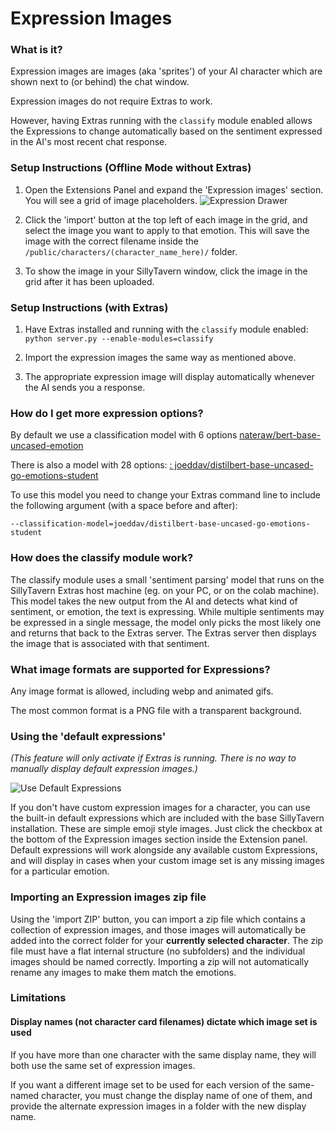 # Expression Images

### What is it?

Expression images are images (aka 'sprites') of your AI character which are shown next to (or behind) the chat window.

Expression images do not require Extras to work.

However, having Extras running with the `classify` module enabled allows the Expressions to change automatically based on the sentiment expressed in the AI's most recent chat response.

### Setup Instructions (Offline Mode without Extras)

1. Open the Extensions Panel and expand the 'Expression images' section. You will see a grid of image placeholders.
![Expression Drawer](https://github.com/SillyTavern/SillyTavern/assets/124905043/a6883961-d15d-4998-9a28-8d0333d65f29)

2. Click the 'import' button at the top left of each image in the grid, and select the image you want to apply to that emotion. This will save the image with the correct filename inside the `/public/characters/(character_name_here)/` folder.

3. To show the image in your SillyTavern window, click the image in the grid after it has been uploaded.

### Setup Instructions (with Extras)

1. Have Extras installed and running with the `classify` module enabled: `python server.py --enable-modules=classify`

2. Import the expression images the same way as mentioned above.

3. The appropriate expression image will display automatically whenever the AI sends you a response.

### How do I get more expression options?

By default we use a classification model with 6 options [nateraw/bert-base-uncased-emotion](https://huggingface.co/nateraw/bert-base-uncased-emotion)

There is also a model with 28 options: [: joeddav/distilbert-base-uncased-go-emotions-student](https://huggingface.co/joeddav/distilbert-base-uncased-go-emotions-student)

To use this model you need to change your Extras command line to include the following argument (with a space before and after):

`--classification-model=joeddav/distilbert-base-uncased-go-emotions-student`

### How does the classify module work?

The classify module uses a small 'sentiment parsing' model that runs on the SillyTavern Extras host machine (eg. on your PC, or on the colab machine). This model takes the new output from the AI and detects what kind of sentiment, or emotion, the text is expressing. While multiple sentiments may be expressed in a single message, the model only picks the most likely one and returns that back to the Extras server. The Extras server then displays the image that is associated with that sentiment.

### What image formats are supported for Expressions?

Any image format is allowed, including webp and animated gifs.

The most common format is a PNG file with a transparent background.

### Using the 'default expressions'

*(This feature will only activate if Extras is running. There is no way to manually display default expression images.)*

![Use Default Expressions](https://github.com/SillyTavern/SillyTavern/assets/124905043/07438380-7547-43e3-b10d-da2f2bac26a7)

If you don't have custom expression images for a character, you can use the built-in default expressions which are included with the base SillyTavern installation. These are simple emoji style images. Just click the checkbox at the bottom of the Expression images section inside the Extension panel. Default expressions will work alongside any available custom Expressions, and will display in cases when your custom image set is any missing images for a particular emotion.

### Importing an Expression images zip file

Using the 'import ZIP' button, you can import a zip file which contains a collection of expression images, and those images will automatically be added into the correct folder for your **currently selected character**. The zip file must have a flat internal structure (no subfolders) and the individual images should be named correctly. Importing a zip will not automatically rename any images to make them match the emotions.

### Limitations

#### Display names (not character card filenames) dictate which image set is used

If you have more than one character with the same display name, they will both use the same set of expression images.

If you want a different image set to be used for each version of the same-named character, you must change the display name of one of them, and provide the alternate expression images in a folder with the new display name.
